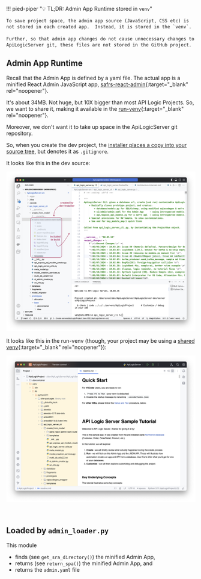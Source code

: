 !!! pied-piper ":bulb: TL;DR: Admin App Runtime stored in `venv`"

    To save project space, the admin app source (JavaScript, CSS etc) is not stored in each created app.  Instead, it is stored in the `venv`.

    Further, so that admin app changes do not cause unnecessary changes to ApiLogicServer git, these files are not stored in the GitHub project.

    
## Admin App Runtime

Recall that the Admin App is defined by a yaml file.  The actual app is a minified React Admin JavaScript app, [safrs-react-admin](https://github.com/thomaxxl/safrs-react-admin){:target="_blank" rel="noopener"}.

It's about 34MB.  Not huge, but 10X bigger than most API Logic Projects.  So, we want to share it, making it available in the [run-venv](Architecture-venv/#run-venv){:target="_blank" rel="noopener"}.

Moreover, we don't want it to take up space in the ApiLogicServer git repository.

So, when you create the dev project, the [installer places a copy into your source tree](Architecture-Internals.md#admin-app-source), but denotes it as `.gitignore`.

It looks like this in the dev source:

![admin-app-code](images/internals/admin-app-code.png)

It looks like this in the run-venv (though, your project may be using a [shared venv](Project-Env.md#shared-venv){:target="_blank" rel="noopener"}):

![admin-app-code](images/internals/admin-app-created-project.png)

&nbsp;

## Loaded by `admin_loader.py`

This module 

* finds (see `get_sra_directory()`) the minified Admin App,
* returns (see `return_spa()`) the minified Admin App, and
* returns the `admin.yaml` file

